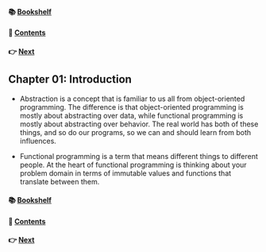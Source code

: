 #### &#x1F4DA; [Bookshelf](../)
#### &#x1F4DC; [Contents](./README.md#contents)
#### &#x1F449; [Next](./Ch02_Lambda_Expressions.md)

## Chapter 01: Introduction

- Abstraction is a concept that is familiar to us all from object-oriented programming. The difference is that object-oriented programming is mostly about abstracting over data, while functional programming is mostly about abstracting over behavior. The real world has both of these things, and so do our programs, so we can and should learn from both influences.

- Functional programming is a term that means different things to different people. At the heart of functional programming is thinking about your problem domain in terms of immutable values and functions that translate between them.

#### &#x1F4DA; [Bookshelf](../)
#### &#x1F4DC; [Contents](./README.md#contents)
#### &#x1F449; [Next](./Ch02_Lambda_Expressions.md)